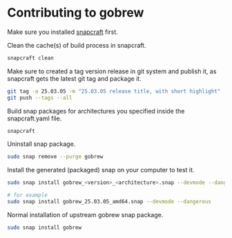 # Contributing to gobrew

Make sure you installed [snapcraft](https://snapcraft.io/) first.

Clean the cache(s) of build process in snapcraft.

```sh
snapcraft clean
```

Make sure to created a tag version release in git system and publish it, as snapcraft gets the latest git tag and package it.

```sh
git tag -a 25.03.05 -m "25.03.05 release title, with short highlight"
git push --tags --all
```

Build snap packages for architectures you specified inside the snapcraft.yaml file.

```sh
snapcraft
```

Uninstall snap package.

```sh
sudo snap remove --purge gobrew
```

Install the generated (packaged) snap on your computer to test it.

```sh
sudo snap install gobrew_<version>_<architecture>.snap --devmode --dangerous

# for example
sudo snap install gobrew_25.03.05_amd64.snap --devmode --dangerous
```

Normal installation of upstream gobrew snap package.

```sh
sudo snap install gobrew
```
